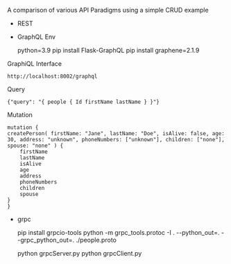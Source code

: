 A comparison of various API Paradigms using a simple CRUD example

- REST

- GraphQL
  Env 

    python=3.9
    pip install Flask-GraphQL
    pip install graphene=2.1.9
 
 GraphiQL Interface

    http://localhost:8002/graphql

  Query

    {"query": "{ people { Id firstName lastName } }"}

  Mutation
  
    mutation {
    createPerson( firstName: "Jane", lastName: "Doe", isAlive: false, age: 30, address: "unknown", phoneNumbers: ["unknown"], children: ["none"], spouse: "none" ) {
        firstName
        lastName
        isAlive
        age
        address
        phoneNumbers
        children
        spouse
    }
    }

- grpc

    pip install grpcio-tools
    python -m grpc_tools.protoc -I . --python_out=. --grpc_python_out=. ./people.proto

    python grpcServer.py
    python grpcClient.py

